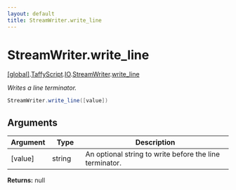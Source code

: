 ```yaml
---
layout: default
title: StreamWriter.write_line
---
```


# StreamWriter.write_line

[\[global\]]({{site.baseurl}}/docs/).[TaffyScript]({{site.baseurl}}/docs/TaffyScript/).[IO]({{site.baseurl}}/docs/TaffyScript/IO/).[StreamWriter]({{site.baseurl}}/docs/TaffyScript/IO/StreamWriter/).[write_line]({{site.baseurl}}/docs/TaffyScript/IO/StreamWriter/write_line/)

_Writes a line terminator._

```cs
StreamWriter.write_line([value])
```

## Arguments

<table>
  <col width="15%">
  <col width="15%">
  <thead>
    <tr>
      <th>Argument</th>
      <th>Type</th>
      <th>Description</th>
    </tr>
  </thead>
  <tbody>
    <tr>
      <td>[value]</td>
      <td>string</td>
      <td>An optional string to write before the line terminator.</td>
    </tr>
  </tbody>
</table>

**Returns:** null
